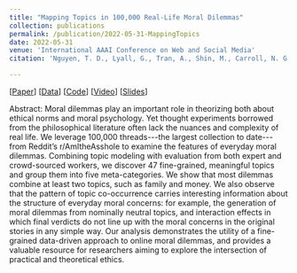 ```yaml
---
title: "Mapping Topics in 100,000 Real-Life Moral Dilemmas"
collection: publications
permalink: /publication/2022-05-31-MappingTopics
date: 2022-05-31
venue: 'International AAAI Conference on Web and Social Media'
citation: 'Nguyen, T. D., Lyall, G., Tran, A., Shin, M., Carroll, N. G., Klein, C., & Xie, L. (2022). Mapping Topics in 100,000 Real-Life Moral Dilemmas. Proceedings of the International AAAI Conference on Web and Social Media, 16(1), 699-710.'

---
```


[[Paper](https://ojs.aaai.org/index.php/ICWSM/article/view/19327)] [[Data](https://doi.org/10.5281/zenodo.6791835)] [[Code](https://github.com/joshnguyen99/moral_dilemma_topics)] [[Video](https://underline.io/lecture/50934-mapping-topics-in-100,000-real-life-moral-dilemmas)] [[Slides](/files/HMI_MoralDilemmasPoster.pdf)]

Abstract: Moral dilemmas play an important role in theorizing both about ethical norms and moral psychology. Yet thought experiments borrowed from the philosophical literature often lack the nuances and complexity of real life. We leverage 100,000 threads---the largest collection to date---from Reddit’s r/AmItheAsshole to examine the features of everyday moral dilemmas. Combining topic modeling with evaluation from both expert and crowd-sourced workers, we discover 47 fine-grained, meaningful topics and group them into five meta-categories. We show that most dilemmas combine at least two topics, such as family and money. We also observe that the pattern of topic co-occurrence carries interesting information about the structure of everyday moral concerns: for example, the generation of moral dilemmas from nominally neutral topics, and interaction effects in which final verdicts do not line up with the moral concerns in the original stories in any simple way. Our analysis demonstrates the utility of a fine-grained data-driven approach to online moral dilemmas, and provides a valuable resource for researchers aiming to explore the intersection of practical and theoretical ethics.